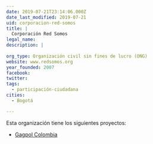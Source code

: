 ```yaml
---
date: 2019-07-21T23:14:06.000Z
date_last_modified: 2019-07-21
uid: corporacion-red-somos
title: |
  Corporación Red Somos
legal_name: 
description: |
  
org_type: Organización civil sin fines de lucro (ONG)
website: www.redsomos.org
year_founded: 2007
facebook: 
twitter: 
tags:
  - participación-ciudadana
cities: 
  - Bogotá

---
```


Esta organización tiene los siguientes proyectos:

- [Gagpol Colombia](/proyectos/gagpol-colombia)
